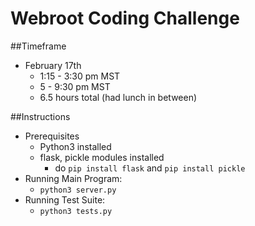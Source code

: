 # **Webroot Coding Challenge**

##Timeframe
* February 17th
    - 1:15 - 3:30 pm MST
    - 5 - 9:30 pm MST
    - 6.5 hours total (had lunch in between)

##Instructions
* Prerequisites
    - Python3 installed
    - flask, pickle modules installed
        - do `pip install flask` and `pip install pickle`
* Running Main Program:
    - `python3 server.py`
* Running Test Suite:
    - `python3 tests.py`

